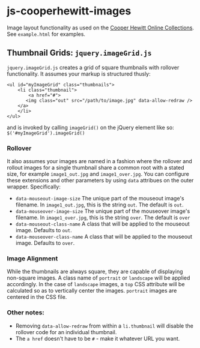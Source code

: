 # js-cooperhewitt-images

Image layout functionality as used on the [Cooper Hewitt Online Collections](http://collection.cooperhewitt.org). See `example.html` for examples.

## Thumbnail Grids: `jquery.imageGrid.js`

`jquery.imageGrid.js` creates a grid of square thumbnails with rollover functionality. It assumes your markup is structured thusly:

```
<ul id="myImageGrid" class="thumbnails">
    <li class="thumbnail">
    	<a href="#">
	   <img class="out" src="/path/to/image.jpg" data-allow-redraw />
	</a>
    </li>
</ul>
```

and is invoked by calling `imageGrid()` on the jQuery element like so: `$('#myImageGrid').imageGrid()`

### Rollover
It also assumes your images are named in a fashion where the rollover and rollout images for a single thumbnail share a common root with a stated size, for example `image1_out.jpg` and `image1_over.jpg`. You can configure these extensions and other parameters by using `data` attribues on the outer wrapper. Specifically:
* `data-mouseout-image-size` The unique part of the mouseout image's filename. In `image1_out.jpg`, this is the string `out`. The default is `out`.
* `data-mouseover-image-size` The unique part of the mouseover image's filename. In `image1_over.jpg`, this is the string `over`. The default is `over`
* `data-mouseout-class-name` A class that will be applied to the mouseout image. Defaults to `out`.
* `data-mouseover-class-name` A class that will be applied to the mouseout image. Defaults to `over`.

### Image Alignment
While the thumbnails are always square, they are capable of displaying non-square images. A class name of `portrait` or `landscape` will be applied accordingly. In the case of `landscape` images, a `top` CSS attribute will be calculated so as to vertically center the images. `portrait` images are centered in the CSS file.

### Other notes:
* Removing `data-allow-redraw` from within a `li.thumbnail` will disable the rollover code for an individual thumbnail.
* The `a href` doesn't have to be `#` - make it whatever URL you want.
